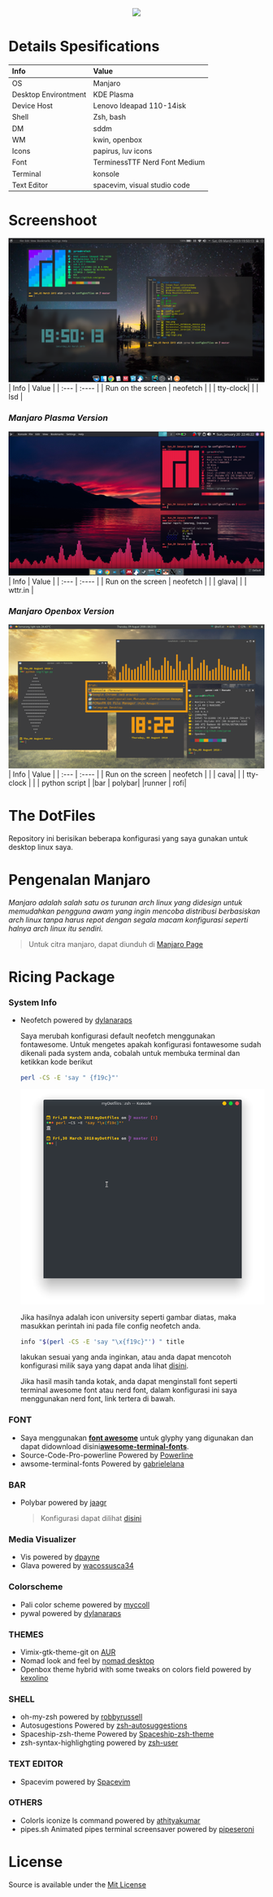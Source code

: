 
<p align="center">
	<a name="top" href="https://github.com/ypraw/configDotfiles"><img src="https://raw.githubusercontent.com/ypraw/configDotfiles/master/Screenshoot/tag-logo.png">
	</a>
</p>

# Details Spesifications

| Info | Value |
| :--- | :---- |
| OS  | Manjaro |
| Desktop Environtment | KDE Plasma |
| Device Host  | Lenovo Ideapad 110-14isk |
| Shell | Zsh, bash |
| DM | sddm |
| WM | kwin, openbox |
| Icons | papirus, luv icons |
| Font | TerminessTTF Nerd Font Medium |
| Terminal | konsole |
| Text Editor | spacevim, visual studio code |

# **Screenshoot**

![ss1](/Screenshoot/ss2.png)
| Info | Value |
| :--- | :---- |
| Run on the screen | neofetch |
| | tty-clock|
| | lsd |

### **_Manjaro Plasma Version_**
![ss2](/Screenshoot/Screenshot_20180330_202353.png)
| Info | Value |
| :--- | :---- |
| Run on the screen | neofetch |
| | glava|
| | wttr.in |

### **_Manjaro Openbox Version_**
![ss3](/Screenshoot/new.png)
| Info | Value |
| :--- | :---- |
| Run on the screen | neofetch |
| | cava|
| | tty-clock |
| | python script |
|bar | polybar|
|runner | rofi| 


# **The DotFiles**

Repository ini berisikan beberapa konfigurasi yang saya gunakan untuk desktop linux saya.

# **Pengenalan Manjaro**

_Manjaro adalah salah satu os turunan arch linux yang didesign untuk memudahkan pengguna awam yang ingin mencoba distribusi berbasiskan arch linux tanpa harus repot dengan segala macam konfigurasi seperti halnya arch linux itu sendiri._

> Untuk citra manjaro, dapat diunduh di [Manjaro Page](https://manjaro.org)

# **Ricing Package**

  ### System Info
  
  * Neofetch powered by [dylanaraps](https://github.com/dylanaraps/neofetch)
    
    Saya merubah konfigurasi default neofetch menggunakan fontawesome. Untuk mengetes apakah konfigurasi fontawesome sudah dikenali pada system anda, cobalah untuk membuka terminal dan ketikkan kode berikut
  
    ```bash
    perl -CS -E 'say " {f19c}"'
    ```
    ![ss3](/Screenshoot/Screenshot_20180330_235416.png)

    Jika hasilnya adalah icon university seperti gambar diatas, maka masukkan perintah ini pada file config neofetch anda.

    ```bash
    info "$(perl -CS -E 'say "\x{f19c}"') " title
    ``` 
    lakukan sesuai yang anda inginkan, atau anda dapat mencotoh konfigurasi milik saya yang dapat anda lihat  [disini](/neofetch/).

    Jika hasil masih tanda kotak, anda dapat menginstall font seperti terminal awesome font atau nerd font, dalam konfigurasi ini saya menggunakan nerd font, link tertera di bawah.
    
  ### FONT 
  * Saya menggunakan [**font awesome**](https://fontawesome.com/) untuk glyphy yang digunakan dan dapat didownload disini[**awesome-terminal-fonts**](https://github.com/gabrielelana/awesome-terminal-fonts).
  * Source-Code-Pro-powerline Powered by [Powerline](https://github.com/powerline/fonts)
  * awsome-terminal-fonts Powered by [gabrielelana](https://github.com/gabrielelana/awesome-terminal-fonts)

  ### BAR
  * Polybar powered by
    [jaagr](https://github.com/jaagr/polybar)

    > Konfigurasi dapat dilihat [disini](/.config/polybar)

  ### Media Visualizer
  * Vis powered by [dpayne](https://github.com/dpayne/cli-visualizer)
  * Glava powered by [wacossusca34](https://github.com/wacossusca34/glava)

  ### Colorscheme
  * Pali color scheme powered by [myccoll](https://github.com/Mayccoll/Gogh)
  * pywal powered by [dylanaraps](https://github.com/dylanaraps/pywal)

  ### THEMES
  * Vimix-gtk-theme-git on [AUR](https://aur.archlinux.org/packages/vimix-gtk-themes-git/)
  * Nomad look and feel by [nomad desktop](https://github.com/nomad-desktop/nomad-plasma-look-and-feel)
  * Openbox theme hybrid with some tweaks on colors field powered by [kexolino](https://www.deviantart.com/kexolino/art/Hybrid-Openbox-Theme-429202525)

  ### SHELL
  * oh-my-zsh powered by [robbyrussell](https://github.com/robbyrussell/oh-my-zsh)
  * Autosugestions Powered by [zsh-autosuggestions](https://github.com/zsh-users/zsh-autosuggestions)
  * Spaceship-zsh-theme Powered by [Spaceship-zsh-theme](https://github.com/denysdovhan/spaceship-zsh-theme)
  * zsh-syntax-highlighgting powered by [zsh-user](https://github.com/zsh-users/zsh-syntax-highlighting)

  ### TEXT EDITOR
  * Spacevim powered by [Spacevim](https://github.com/SpaceVim/SpaceVim#linux-and-macos)

  ### OTHERS
  * Colorls iconize ls command powered by [athityakumar](https://github.com/athityakumar/colorls)
  * pipes.sh Animated pipes terminal screensaver powered by [pipeseroni](https://github.com/pipeseroni/pipes.sh#options)



# **License**
Source is available under the [Mit License](License.md)
